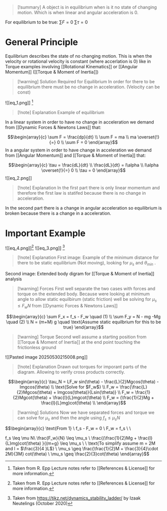 
>[!summary]
A object is in equilibrium when is it no state of changing motion. Which is when linear and angular acceleration is 0.
>
For equilibrium to be true:
$\sum F = 0$
$\sum \tau = 0$ 

# General Principle
Equilibrium describes the state of no changing motion. This is when the velocity or rotational velocity is constant (where accerlation is 0) like in Torque examples involving [[Rotational Kinematics]] or [[Angular Momentum]] ([[Torque & Moment of Inertia]])

>[!warning] Solution Required for Equilibrium 
In order for there to be equilibrium there must be no change in acceleration. (Velocity can be const)

![[eq_1.png]]
[^1]
>[!note] Explanation
Example of equilibrium 

In a linear system in order to have no change in acceleration we demand from [[Dynamic Forces & Newtons Laws]] that:

$$\begin{array}{c} 
\sum F = \frac{dp}{dt} \\
\sum F = ma \\ 
ma \overset{!}{=} 0 \\ 
\sum F = 0
\end{array}$$
In a angular system in order to have change in acceleration we demand from [[Angular Momentum]] and [[Torque & Moment of Inertia]] that:

$$\begin{array}{c}
\tau = \frac{dL}{dt} \\ 
\frac{dL}{dt} = I\alpha \\ 
I\alpha \overset{!}{=} 0 \\ 
\tau = 0 
\end{array}$$
![[eq_2.png]]
>[!note] Explanation
In the first part there is only linear momentum and therefore the first law is statifed because there is no change in acceleration.
>
In the second part there is a change in angular acceleration so equilibrium is broken because there is a change in a acceleration. 

# Important Example 
![[eq_4.png]][^1]
![[eq_3.png]]
[^2]
>[!note] Explanation
First image:
Example of the minimum distance for there to be static equilibrium (Not moving), looking for $\mu_s$ and $\theta_{min}$ .
>
Second image:
Extended body digram for [[Torque & Moment of Inertia]] analysis 


>[!warning] Forces
First well separate the two cases with forces and torque on the extended body. Because were looking at minimum angle to allow static equilbirum (static friction) well be solving for $\mu_s \leq F_wN$ from [[Dynamic Forces & Newtons Laws]]     

$$\begin{array}{c}
\sum F_x = f_s - F_w \quad (1) \\
\sum F_y = N - mg -Mg \quad (2) \\ 
N = (m+M) g \quad \text{Assume static equilbrium for this to be true}
\end{array}$$

>[!warning] Torque
Second well assume a starting position from [[Torque & Moment of Inertia]] at the end point touching the frictionless ground

![[Pasted image 20250530215008.png]]
>[!note] Explanation
Drawn out torques for imporant parts of the diagram. Allowing to verify cross products correctly.

$$\begin{array}{c}
\tau_N = LF_w sin(\theta) - \frac{L}{2}Mgcos(\theta) - lmgcos(\theta) \\ 
\text{Solve for $F_w$}  \\ 
F_w = \frac{\frac{L}{2}Mgcos(\theta) + lmgcos(\theta)}{Lsin(\theta)} \\ 
F_w = \frac{1}{2}Mgcot(\theta) + \frac{l}{L}mgcot(\theta) \\ 
F_w = (\frac{1}{2}Mg + \frac{l}{L}mg)cot(\theta) \\ 
\end{array}$$
>[!warning] Solutions 
Now we have separated forces and torque we can solve for $\mu_s$ and then the angle using $f_s \leq \mu_s N$ 

$$\begin{array}{c}
\text{From 1} \\ 
f_s - F_w = 0 \\ 
F_w = f_s \\ 
\\

f_s \leq \mu N\\
\frac{F_w}{N} \leq \mu_s \\ 
\frac{(\frac{1}{2}Mg + \frac{l}{L}mg)cot(\theta) }{(m+g} \leq \mu_s \\ \\
\text{To simplify assume m = 2M and l = $\frac{3}{4 }L$} \\ 
\mu_s \geq \frac{\frac{1}{2}M + \frac{3}{4}\cdot 2M}{3M} cot(\theta) \\
\mu_s \geq \frac{2}{3}cot(\theta)
\end{array}$$

[^1]: Taken from R. Epp Lecture notes refer to [[References & License]] for more information.

[^2]: Taken from https://tikz.net/dynamics_stability_ladder/ by Izaak Neutelings (October 2020)
